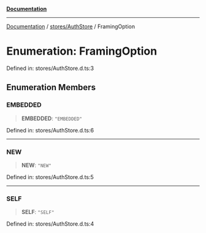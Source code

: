 [**Documentation**](../../../index.md)

***

[Documentation](../../../index.md) / [stores/AuthStore](../index.md) / FramingOption

# Enumeration: FramingOption

Defined in: stores/AuthStore.d.ts:3

## Enumeration Members

### EMBEDDED

> **EMBEDDED**: `"EMBEDDED"`

Defined in: stores/AuthStore.d.ts:6

***

### NEW

> **NEW**: `"NEW"`

Defined in: stores/AuthStore.d.ts:5

***

### SELF

> **SELF**: `"SELF"`

Defined in: stores/AuthStore.d.ts:4
